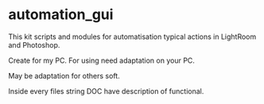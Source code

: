 # automation_gui

This kit scripts and modules for automatisation 
typical actions in LightRoom and Photoshop.

Create for my PC. For using need adaptation on your PC.

May be adaptation for others soft.

Inside every files string DOC have description of functional.
